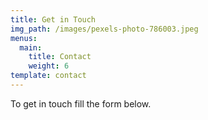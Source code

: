 ```yaml
---
title: Get in Touch
img_path: /images/pexels-photo-786003.jpeg
menus:
  main:
    title: Contact
    weight: 6
template: contact
---
```


To get in touch fill the form below.

